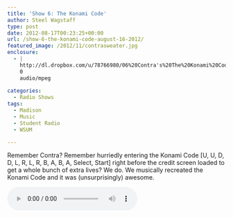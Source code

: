 ```yaml
---
title: 'Show 6: The Konami Code'
author: Steel Wagstaff
type: post
date: 2012-08-17T00:23:25+00:00
url: /show-6-the-konami-code-august-16-2012/
featured_image: /2012/11/contrasweater.jpg
enclosure:
  - |
    http://dl.dropbox.com/u/78766980/06%20Contra's%20The%20Konami%20Code%20%5BU%2CU%2CD%2CD.mp3
    0
    audio/mpeg
    
categories:
  - Radio Shows
tags:
  - Madison
  - Music
  - Student Radio
  - WSUM

---
```

Remember Contra? Remember hurriedly entering the Konami Code [U, U, D, D, L, R, L, R, B, A, B, A, Select, Start] right before the credit screen loaded to get a whole bunch of extra lives? We do. We musically recreated the Konami Code and it was (unsurprisingly) awesome. 

<audio controls src="http://dl.dropbox.com/u/78766980/06%20Contra's%20The%20Konami%20Code%20%5BU%2CU%2CD%2CD.mp3"></audio>